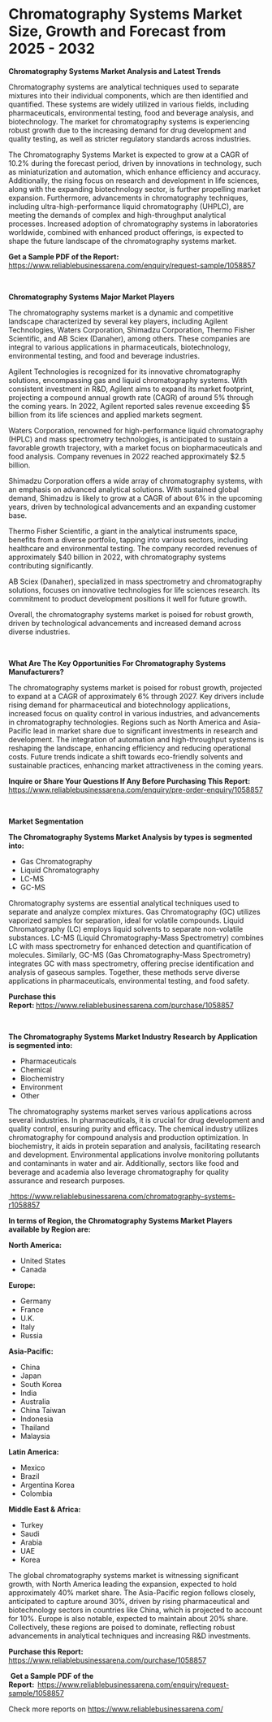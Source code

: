 <p><h1>Chromatography Systems Market Size, Growth and Forecast from 2025 - 2032</h1></p><p><strong>Chromatography Systems Market Analysis and Latest Trends</strong></p>
<p><p>Chromatography systems are analytical techniques used to separate mixtures into their individual components, which are then identified and quantified. These systems are widely utilized in various fields, including pharmaceuticals, environmental testing, food and beverage analysis, and biotechnology. The market for chromatography systems is experiencing robust growth due to the increasing demand for drug development and quality testing, as well as stricter regulatory standards across industries.</p><p>The Chromatography Systems Market is expected to grow at a CAGR of 10.2% during the forecast period, driven by innovations in technology, such as miniaturization and automation, which enhance efficiency and accuracy. Additionally, the rising focus on research and development in life sciences, along with the expanding biotechnology sector, is further propelling market expansion. Furthermore, advancements in chromatography techniques, including ultra-high-performance liquid chromatography (UHPLC), are meeting the demands of complex and high-throughput analytical processes. Increased adoption of chromatography systems in laboratories worldwide, combined with enhanced product offerings, is expected to shape the future landscape of the chromatography systems market.</p></p>
<p><strong>Get a Sample PDF of the Report:&nbsp;</strong> <a href="https://www.reliablebusinessarena.com/enquiry/request-sample/1058857?utm_campaign=2532&utm_medium=2&utm_source=Github&utm_content=ia&utm_term=09042025&utm_id=chromatography-systems">https://www.reliablebusinessarena.com/enquiry/request-sample/1058857</a></p>
<p>&nbsp;</p>
<p><strong>Chromatography Systems Major Market Players</strong></p>
<p><p>The chromatography systems market is a dynamic and competitive landscape characterized by several key players, including Agilent Technologies, Waters Corporation, Shimadzu Corporation, Thermo Fisher Scientific, and AB Sciex (Danaher), among others. These companies are integral to various applications in pharmaceuticals, biotechnology, environmental testing, and food and beverage industries.</p><p>Agilent Technologies is recognized for its innovative chromatography solutions, encompassing gas and liquid chromatography systems. With consistent investment in R&D, Agilent aims to expand its market footprint, projecting a compound annual growth rate (CAGR) of around 5% through the coming years. In 2022, Agilent reported sales revenue exceeding $5 billion from its life sciences and applied markets segment.</p><p>Waters Corporation, renowned for high-performance liquid chromatography (HPLC) and mass spectrometry technologies, is anticipated to sustain a favorable growth trajectory, with a market focus on biopharmaceuticals and food analysis. Company revenues in 2022 reached approximately $2.5 billion.</p><p>Shimadzu Corporation offers a wide array of chromatography systems, with an emphasis on advanced analytical solutions. With sustained global demand, Shimadzu is likely to grow at a CAGR of about 6% in the upcoming years, driven by technological advancements and an expanding customer base.</p><p>Thermo Fisher Scientific, a giant in the analytical instruments space, benefits from a diverse portfolio, tapping into various sectors, including healthcare and environmental testing. The company recorded revenues of approximately $40 billion in 2022, with chromatography systems contributing significantly.</p><p>AB Sciex (Danaher), specialized in mass spectrometry and chromatography solutions, focuses on innovative technologies for life sciences research. Its commitment to product development positions it well for future growth.</p><p>Overall, the chromatography systems market is poised for robust growth, driven by technological advancements and increased demand across diverse industries.</p></p>
<p>&nbsp;</p>
<p><strong>What Are The Key Opportunities For Chromatography Systems Manufacturers?</strong></p>
<p><p>The chromatography systems market is poised for robust growth, projected to expand at a CAGR of approximately 6% through 2027. Key drivers include rising demand for pharmaceutical and biotechnology applications, increased focus on quality control in various industries, and advancements in chromatography technologies. Regions such as North America and Asia-Pacific lead in market share due to significant investments in research and development. The integration of automation and high-throughput systems is reshaping the landscape, enhancing efficiency and reducing operational costs. Future trends indicate a shift towards eco-friendly solvents and sustainable practices, enhancing market attractiveness in the coming years.</p></p>
<p><strong>Inquire or Share Your Questions If Any Before Purchasing This Report:</strong> <a href="https://www.reliablebusinessarena.com/enquiry/pre-order-enquiry/1058857?utm_campaign=2532&utm_medium=2&utm_source=Github&utm_content=ia&utm_term=09042025&utm_id=chromatography-systems">https://www.reliablebusinessarena.com/enquiry/pre-order-enquiry/1058857</a></p>
<p>&nbsp;</p>
<p><strong>Market Segmentation</strong></p>
<p><strong>The Chromatography Systems Market Analysis by types is segmented into:</strong></p>
<p><ul><li>Gas Chromatography</li><li>Liquid Chromatography</li><li>LC-MS</li><li>GC-MS</li></ul></p>
<p><p>Chromatography systems are essential analytical techniques used to separate and analyze complex mixtures. Gas Chromatography (GC) utilizes vaporized samples for separation, ideal for volatile compounds. Liquid Chromatography (LC) employs liquid solvents to separate non-volatile substances. LC-MS (Liquid Chromatography-Mass Spectrometry) combines LC with mass spectrometry for enhanced detection and quantification of molecules. Similarly, GC-MS (Gas Chromatography-Mass Spectrometry) integrates GC with mass spectrometry, offering precise identification and analysis of gaseous samples. Together, these methods serve diverse applications in pharmaceuticals, environmental testing, and food safety.</p></p>
<p><strong>Purchase this Report:&nbsp;</strong><a href="https://www.reliablebusinessarena.com/purchase/1058857?utm_campaign=2532&utm_medium=2&utm_source=Github&utm_content=ia&utm_term=09042025&utm_id=chromatography-systems">https://www.reliablebusinessarena.com/purchase/1058857</a></p>
<p>&nbsp;</p>
<p><strong>The Chromatography Systems Market Industry Research by Application is segmented into:</strong></p>
<p><ul><li>Pharmaceuticals</li><li>Chemical</li><li>Biochemistry</li><li>Environment</li><li>Other</li></ul></p>
<p><p>The chromatography systems market serves various applications across several industries. In pharmaceuticals, it is crucial for drug development and quality control, ensuring purity and efficacy. The chemical industry utilizes chromatography for compound analysis and production optimization. In biochemistry, it aids in protein separation and analysis, facilitating research and development. Environmental applications involve monitoring pollutants and contaminants in water and air. Additionally, sectors like food and beverage and academia also leverage chromatography for quality assurance and research purposes.</p></p>
<p><a href="https://www.reliablebusinessarena.com/chromatography-systems-r1058857?utm_campaign=2532&utm_medium=2&utm_source=Github&utm_content=ia&utm_term=09042025&utm_id=chromatography-systems">&nbsp;https://www.reliablebusinessarena.com/chromatography-systems-r1058857</a></p>
<p><strong>In terms of Region, the Chromatography Systems Market Players available by Region are:</strong></p>
<p>
    <p> <strong> North America: </strong>
        <ul>
            <li>United States</li>
            <li>Canada</li>
        </ul>
        </p> 
    <p> <strong> Europe: </strong>
        <ul>
            <li>Germany</li>
            <li>France</li>
            <li>U.K.</li>
            <li>Italy</li>
            <li>Russia</li>
        </ul>
        </p> 
    <p> <strong> Asia-Pacific: </strong>
        <ul>
            <li>China</li>
            <li>Japan</li>
            <li>South Korea</li>
            <li>India</li>
            <li>Australia</li>
            <li>China Taiwan</li>
            <li>Indonesia</li>
            <li>Thailand</li>
            <li>Malaysia</li>
        </ul>
        </p> 
    <p> <strong> Latin America: </strong>
        <ul>
            <li>Mexico</li>
            <li>Brazil</li>
            <li>Argentina Korea</li>
            <li>Colombia</li>
        </ul>
        </p> 
    <p> <strong> Middle East & Africa: </strong>
        <ul>
            <li>Turkey</li>
            <li>Saudi</li>
            <li>Arabia</li>
            <li>UAE</li>
            <li>Korea</li>
        </ul>
    </p>
    </p>
<p><p>The global chromatography systems market is witnessing significant growth, with North America leading the expansion, expected to hold approximately 40% market share. The Asia-Pacific region follows closely, anticipated to capture around 30%, driven by rising pharmaceutical and biotechnology sectors in countries like China, which is projected to account for 10%. Europe is also notable, expected to maintain about 20% share. Collectively, these regions are poised to dominate, reflecting robust advancements in analytical techniques and increasing R&D investments.</p></p>
<p><strong>Purchase this Report: </strong><a href="https://www.reliablebusinessarena.com/purchase/1058857?utm_campaign=2532&utm_medium=2&utm_source=Github&utm_content=ia&utm_term=09042025&utm_id=chromatography-systems">https://www.reliablebusinessarena.com/purchase/1058857</a></p>
<p>&nbsp;<strong>Get a Sample PDF of the Report:&nbsp;&nbsp;</strong><a href="https://www.reliablebusinessarena.com/enquiry/request-sample/1058857?utm_campaign=2532&utm_medium=2&utm_source=Github&utm_content=ia&utm_term=09042025&utm_id=chromatography-systems">https://www.reliablebusinessarena.com/enquiry/request-sample/1058857</a></p>
<p><strong></strong></p>
<p>Check more reports on <a href="https://www.reliablebusinessarena.com/?utm_campaign=2532&utm_medium=2&utm_source=Github&utm_content=ia&utm_term=09042025&utm_id=chromatography-systems">https://www.reliablebusinessarena.com/</a></p>